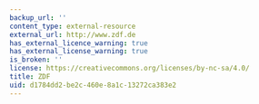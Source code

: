 ```yaml
---
backup_url: ''
content_type: external-resource
external_url: http://www.zdf.de
has_external_licence_warning: true
has_external_license_warning: true
is_broken: ''
license: https://creativecommons.org/licenses/by-nc-sa/4.0/
title: ZDF
uid: d1784dd2-be2c-460e-8a1c-13272ca383e2
---
```

